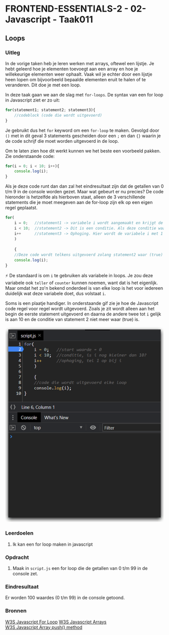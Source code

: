 # FRONTEND-ESSENTIALS-2 - 02-Javascript - Taak011

## Loops
### Uitleg

In de vorige taken heb je leren werken met arrays, oftewel een lijstje. Je hebt geleerd hoe je elementen toevoegt aan een array en hoe je willekeurige elementen weer ophaalt. Vaak wil je echter door een lijstje heen lopen om bijvoorbeeld bepaalde elementen eruit te halen of te veranderen. Dit doe je met een loop. 

In deze taak gaan we aan de slag met `for-loops`. De syntax van een for loop in Javascript ziet er zo uit:

```js
for(statement1; statement2; statement3){
    //codeblock (code die wordt uitgevoerd)
}
```
Je gebruikt dus het `for` keyword om een `for-loop` te maken. Gevolgd door `()` met in dit geval 3 statements gescheiden door een `;` en dan `{}` waarin je de code schrijf die moet worden uitgevoerd in de loop.

Om te laten zien hoe dit werkt kunnen we het beste een voorbeeld pakken. Zie onderstaande code:

```js
for(i = 0; i < 10; i++){
    console.log(i);
}
```
Als je deze code runt dan dan zal het eindresultaat zijn dat de getallen van 0 t/m 9 in de console worden gezet. Maar wat gebeurt er nu precies? De code hieronder is hetzelfde als hierboven staat, alleen de 3 verschillende statements die je moet meegeven aan de for-loop zijn elk op een eigen regel geplaatst.

```js
for(
    i = 0;   //statement1 -> variabele i wordt aangemaakt en krijgt de waarde 0. Dit gebeurt 1 keer.
    i < 10;  //statement2 -> Dit is een conditie. Als deze conditie waar (true) is dan wordt de volgende statement uitgevoerd.
    i++      //statement3 -> Ophoging. Hier wordt de variabele i met 1 opgehoogd. Daarna wordt statement2 weer uitgevoerd. 
    )

    {
    //Deze code wordt telkens uitgevoerd zolang statement2 waar (true) is.
    console.log(i); 
}  
```
:zap: De standaard is om `i` te gebruiken als variabele in loops. Je zou deze variabele ook `teller` of `counter` kunnen noemen, want dat is het eigenlijk. Maar omdat het zo'n bekend onderdeel is van elke loop is het voor iedereen duidelijk wat deze variabele doet, dus volstaat `i`.

Soms is een plaatje handiger. In onderstaande gif zie je hoe de Javascript code regel voor regel wordt uitgevoerd. Zoals je zit wordt alleen aan het begin de eerste statement uitgevoerd en daarna de andere twee tot `i` gelijk is aan 10 en de conditie van statement 2 niet meer waar (true) is. 

![](img/devtools-debug-loop2.gif)

### Leerdoelen

1. Ik kan een for loop maken in javascript

### Opdracht

1. Maak in `script.js` een for loop die de getallen van 0 t/m 99 in de console zet.

### Eindresultaat

Er worden 100 waardes (0 t/m 99) in de console getoond. 
### Bronnen

[W3S Javascript For Loop](https://www.w3schools.com/js/js_loop_for.asp)
[W3S Javascript Arrays](https://www.w3schools.com/js/js_arrays.asp)  
[W3S Javascript Array push() method](https://www.w3schools.com/jsref/jsref_push.asp)